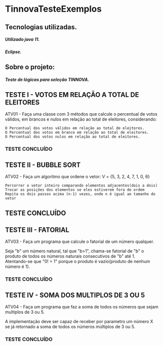 # TinnovaTesteExemplos

## Tecnologias utilizadas.
##### Utilizado java 11.
##### Eclipse.

## Sobre o projeto:
##### Teste de lógicas para seleção TINNOVA.

## TESTE I - VOTOS EM RELAÇÃO A TOTAL DE ELEITORES

ATV01 - Faça uma classe com 3 métodos que calcule o percentual de votos válidos, em brancos e nulos em relação ao total de eleitores, considerando:

    O Percentual dos votos válidos em relação ao total de eleitores.
    O Percentual dos votos em branco em relação ao total de eleitores.
    O Percentual dos votos nulos em relação ao total de eleitores.    
 ###   TESTE CONCLUÍDO 
 
 ## TESTE II - BUBBLE SORT

ATV02 - Faça um algoritmo que ordene o vetor: V = {5, 3, 2, 4, 7, 1, 0, 6}

    Percorrer o vetor inteiro comparando elementos adjacentes(dois a dois)
    Trocar as posições dos elementos se eles estiverem fora de ordem
    Repita os dois passos acima (n-1) vezes, onde n é igual ao tamanho do vetor
    
   ## TESTE CONCLUÍDO 

## TESTE III - FATORIAL

ATV03 - Faça um programa que calcule o fatorial de um número qualquer.

Seja "b" um número natural, tal que "b>1", chama-se fatorial de "b" o produto de todos os números naturais consecutivos de "b" até 1. Atentando-se que "0! = 1" porque o produto é vazio(produto de nenhum número é 1).
### TESTE CONCLUÍDO 


## TESTE IV - SOMA DOS MULTIPLOS DE 3 OU 5

ATV04 - Faça um programa que faz a soma de todos os números que sejam multiplos de 3 ou 5.

A implementação deve ser capaz de receber por parametro um número X se já retornado a soma de todos os números múltiplos de 3 ou 5.
### TESTE CONCLUÍDO 
